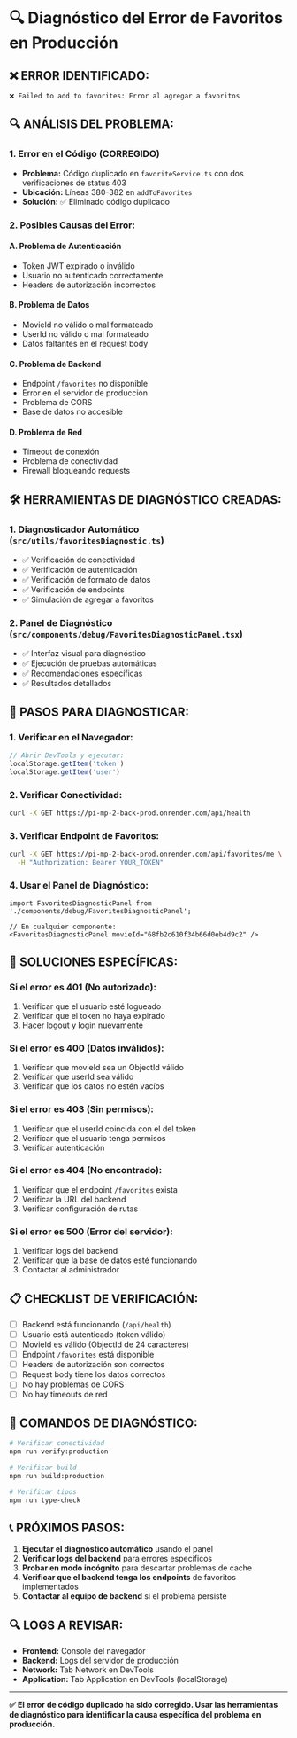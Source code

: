 # 🔍 Diagnóstico del Error de Favoritos en Producción

## ❌ **ERROR IDENTIFICADO:**

```
❌ Failed to add to favorites: Error al agregar a favoritos
```

## 🔍 **ANÁLISIS DEL PROBLEMA:**

### 1. **Error en el Código (CORREGIDO)**
- **Problema:** Código duplicado en `favoriteService.ts` con dos verificaciones de status 403
- **Ubicación:** Líneas 380-382 en `addToFavorites`
- **Solución:** ✅ Eliminado código duplicado

### 2. **Posibles Causas del Error:**

#### A. **Problema de Autenticación**
- Token JWT expirado o inválido
- Usuario no autenticado correctamente
- Headers de autorización incorrectos

#### B. **Problema de Datos**
- MovieId no válido o mal formateado
- UserId no válido o mal formateado
- Datos faltantes en el request body

#### C. **Problema de Backend**
- Endpoint `/favorites` no disponible
- Error en el servidor de producción
- Problema de CORS
- Base de datos no accesible

#### D. **Problema de Red**
- Timeout de conexión
- Problema de conectividad
- Firewall bloqueando requests

## 🛠️ **HERRAMIENTAS DE DIAGNÓSTICO CREADAS:**

### 1. **Diagnosticador Automático** (`src/utils/favoritesDiagnostic.ts`)
- ✅ Verificación de conectividad
- ✅ Verificación de autenticación
- ✅ Verificación de formato de datos
- ✅ Verificación de endpoints
- ✅ Simulación de agregar a favoritos

### 2. **Panel de Diagnóstico** (`src/components/debug/FavoritesDiagnosticPanel.tsx`)
- ✅ Interfaz visual para diagnóstico
- ✅ Ejecución de pruebas automáticas
- ✅ Recomendaciones específicas
- ✅ Resultados detallados

## 🔧 **PASOS PARA DIAGNOSTICAR:**

### 1. **Verificar en el Navegador:**
```javascript
// Abrir DevTools y ejecutar:
localStorage.getItem('token')
localStorage.getItem('user')
```

### 2. **Verificar Conectividad:**
```bash
curl -X GET https://pi-mp-2-back-prod.onrender.com/api/health
```

### 3. **Verificar Endpoint de Favoritos:**
```bash
curl -X GET https://pi-mp-2-back-prod.onrender.com/api/favorites/me \
  -H "Authorization: Bearer YOUR_TOKEN"
```

### 4. **Usar el Panel de Diagnóstico:**
```tsx
import FavoritesDiagnosticPanel from './components/debug/FavoritesDiagnosticPanel';

// En cualquier componente:
<FavoritesDiagnosticPanel movieId="68fb2c610f34b66d0eb4d9c2" />
```

## 🎯 **SOLUCIONES ESPECÍFICAS:**

### **Si el error es 401 (No autorizado):**
1. Verificar que el usuario esté logueado
2. Verificar que el token no haya expirado
3. Hacer logout y login nuevamente

### **Si el error es 400 (Datos inválidos):**
1. Verificar que movieId sea un ObjectId válido
2. Verificar que userId sea válido
3. Verificar que los datos no estén vacíos

### **Si el error es 403 (Sin permisos):**
1. Verificar que el userId coincida con el del token
2. Verificar que el usuario tenga permisos
3. Verificar autenticación

### **Si el error es 404 (No encontrado):**
1. Verificar que el endpoint `/favorites` exista
2. Verificar la URL del backend
3. Verificar configuración de rutas

### **Si el error es 500 (Error del servidor):**
1. Verificar logs del backend
2. Verificar que la base de datos esté funcionando
3. Contactar al administrador

## 📋 **CHECKLIST DE VERIFICACIÓN:**

- [ ] Backend está funcionando (`/api/health`)
- [ ] Usuario está autenticado (token válido)
- [ ] MovieId es válido (ObjectId de 24 caracteres)
- [ ] Endpoint `/favorites` está disponible
- [ ] Headers de autorización son correctos
- [ ] Request body tiene los datos correctos
- [ ] No hay problemas de CORS
- [ ] No hay timeouts de red

## 🚀 **COMANDOS DE DIAGNÓSTICO:**

```bash
# Verificar conectividad
npm run verify:production

# Verificar build
npm run build:production

# Verificar tipos
npm run type-check
```

## 📞 **PRÓXIMOS PASOS:**

1. **Ejecutar el diagnóstico automático** usando el panel
2. **Verificar logs del backend** para errores específicos
3. **Probar en modo incógnito** para descartar problemas de cache
4. **Verificar que el backend tenga los endpoints** de favoritos implementados
5. **Contactar al equipo de backend** si el problema persiste

## 🔍 **LOGS A REVISAR:**

- **Frontend:** Console del navegador
- **Backend:** Logs del servidor de producción
- **Network:** Tab Network en DevTools
- **Application:** Tab Application en DevTools (localStorage)

---

**✅ El error de código duplicado ha sido corregido. Usar las herramientas de diagnóstico para identificar la causa específica del problema en producción.**

